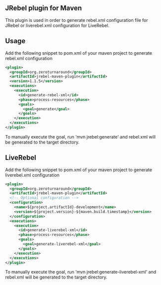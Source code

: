 JRebel plugin for Maven
-----------------------

This plugin is used in order to generate rebel.xml configuration file for JRebel or liverebel.xml configuration for LiveRebel.

Usage
-----

Add the following snippet to pom.xml of your maven project to generate rebel.xml configuration

```xml
<plugin>
  <groupId>org.zeroturnaround</groupId>
  <artifactId>jrebel-maven-plugin</artifactId>
  <version>1.1.5</version>
  <executions>
    <execution>
      <id>generate-rebel-xml</id>
      <phase>process-resources</phase>
      <goals>
        <goal>generate</goal>
      </goals>
    </execution>
  </executions>
</plugin>
```

To manually execute the goal, run 'mvn jrebel:generate' and rebel.xml will be generated to the target directory. 

LiveRebel
---------

Add the following snippet to pom.xml of your maven project to generate liverebel.xml configuration

```xml
<plugin>
  <groupId>org.zeroturnaround</groupId>
  <artifactId>jrebel-maven-plugin</artifactId>
  <!-- Optional configuration -->
  <configuration>
    <name>${project.artifactId}-development</name>
    <version>${project.version}-${maven.build.timestamp}</version>
  </configuration>
  <executions>
    <execution>
      <id>generate-liverebel-xml</id>
      <phase>process-resources</phase>
      <goals>
        <goal>generate-liverebel-xml</goal>
      </goals>
    </execution>
  </executions>
</plugin>
```

To manually execute the goal, run 'mvn jrebel:generate-liverebel-xml' and rebel.xml will be generated to the target directory. 

